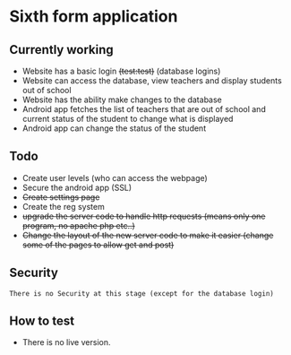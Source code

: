 # Sixth form application

## Currently working
* Website has a basic login ~~(test:test)~~ (database logins)
* Website can access the database, view teachers and display students out of school
* Website has the ability make changes to the database
* Android app fetches the list of teachers that are out of school and current status of the student to change what is displayed
* Android app can change the status of the student

## Todo
* Create user levels (who can access the webpage)
* Secure the android app (SSL)
* ~~Create settings page~~
* Create the reg system
* ~~upgrade the server code to handle http requests (means only one program, no apache php etc..)~~
* ~~Change the layout of the new server code to make it easier (change some of the pages to allow get and post)~~

## Security
`There is no Security at this stage (except for the database login)`

## How to test
* There is no live version.
